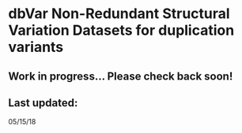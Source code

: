 # dbVar Non-Redundant Structural Variation Datasets for duplication variants

## ****Work in progress... Please check back soon!****

## Last updated:
05/15/18
